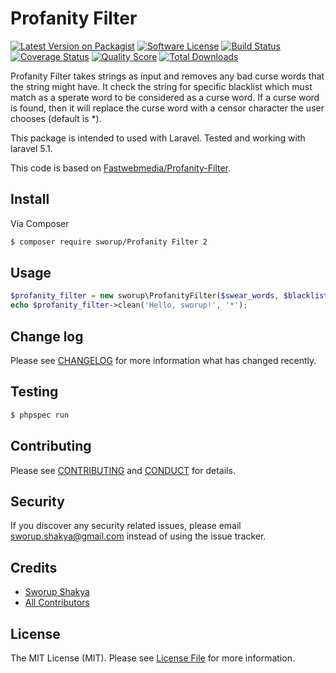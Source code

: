 # Profanity Filter

[![Latest Version on Packagist][ico-version]][link-packagist]
[![Software License][ico-license]](LICENSE.md)
[![Build Status][ico-travis]][link-travis]
[![Coverage Status][ico-scrutinizer]][link-scrutinizer]
[![Quality Score][ico-code-quality]][link-code-quality]
[![Total Downloads][ico-downloads]][link-downloads]

Profanity Filter takes strings as input and removes any bad curse words that the string might have. It check the string for specific blacklist which must match as a sperate word to be considered as a curse word. If a curse word is found, then it will replace the curse word with a censor character the user chooses (default is *).

This package is intended to used with Laravel. Tested and working with laravel 5.1.

This code is based on [Fastwebmedia/Profanity-Filter](https://github.com/fastwebmedia/Profanity-Filter).

## Install

Via Composer

``` bash
$ composer require sworup/Profanity Filter 2
```

## Usage

``` php
$profanity_filter = new sworup\ProfanityFilter($swear_words, $blacklist, $replace);
echo $profanity_filter->clean('Hello, sworup!', '*');
```

## Change log

Please see [CHANGELOG](CHANGELOG.md) for more information what has changed recently.

## Testing

``` bash
$ phpspec run
```

## Contributing

Please see [CONTRIBUTING](CONTRIBUTING.md) and [CONDUCT](CONDUCT.md) for details.

## Security

If you discover any security related issues, please email sworup.shakya@gmail.com instead of using the issue tracker.

## Credits

- [Sworup Shakya][link-author]
- [All Contributors][link-contributors]

## License

The MIT License (MIT). Please see [License File](LICENSE.md) for more information.

[ico-version]: https://img.shields.io/packagist/v/sworup/profanityfilter.svg?style=flat-square
[ico-license]: https://img.shields.io/badge/license-MIT-brightgreen.svg?style=flat-square
[ico-travis]: https://img.shields.io/travis/sworup/profanityfilter/master.svg?style=flat-square
[ico-scrutinizer]: https://img.shields.io/scrutinizer/coverage/g/sworup/profanityfilter.svg?style=flat-square
[ico-code-quality]: https://img.shields.io/scrutinizer/g/sworup/profanityfilter.svg?style=flat-square
[ico-downloads]: https://img.shields.io/packagist/dt/sworup/profanityfilter.svg?style=flat-square

[link-packagist]: https://packagist.org/packages/sworup/profanityfilter
[link-travis]: https://travis-ci.org/sworup/profanityfilter
[link-scrutinizer]: https://scrutinizer-ci.com/g/sworup/profanityfilter/code-structure
[link-code-quality]: https://scrutinizer-ci.com/g/sworup/profanityfilter
[link-downloads]: https://packagist.org/packages/sworup/profanityfilter
[link-author]: https://github.com/sworup
[link-contributors]: ../../contributors

